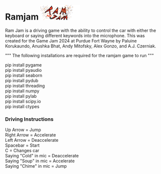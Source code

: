 # Ramjam ![RamJam image](/Background/Title.png)

Ram Jam is a driving game with the ability to control the car with either the keyboard or saying different keywords into the microphone. This was created for the Game Jam 2024 at Purdue Fort Wayne by Paluine Korukaundo, Anushka Bhat, Andy Mitofsky, Alex Gonzo, and A.J. Czerniak.

"""
The following installations are required for the ramjam game to run
""" <br>

pip install pygame <br>
pip install pyaudio  <br>
pip install seaborn <br>
pip install pydub <br>
pip install threading <br>
pip install numpy <br>
pip install pylab <br>
pip install scipy.io <br>
pip install ctypes <br>

### Driving Instructions
Up Arrow = Jump <br>
Right Arrow = Accelerate <br>
Left Arrow = Deaccelerate <br>
Spacebar = Start <br>
C = Changes car <br>
Saying "Cold" in mic = Deaccelerate <br>
Saying "Soup" in mic = Accelerate <br>
Saying "Chime" in mic = Jump <br>
  
